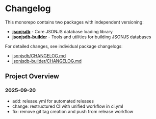 # Changelog

This monorepo contains two packages with independent versioning:

- **[jsonjsdb](./jsonjsdb/)** - Core JSONJS database loading library
- **[jsonjsdb-builder](./jsonjsdb-builder/)** - Tools and utilities for building JSONJS databases

For detailed changes, see individual package changelogs:

- [jsonjsdb/CHANGELOG.md](./jsonjsdb/CHANGELOG.md)
- [jsonjsdb-builder/CHANGELOG.md](./jsonjsdb-builder/CHANGELOG.md)

## Project Overview

### 2025-09-20

- add: release.yml for automated releases
- change: restructured CI with unified workflow in ci.yml
- fix: remove git tag creation and push from release workflow
